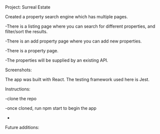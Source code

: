 Project: Surreal Estate

Created a property search engine which has multiple pages.

-There is a listing page where you can search for different properties, and filter/sort the results.

-There is an add property page where you can add new properties.

-There is a property page.

-The properties will be supplied by an existing API.

Screenshots:

The app was built with React.
The testing framework used here is Jest.

Instructions:

-clone the repo

-once cloned, run npm start to begin the app

-

Future additions:
